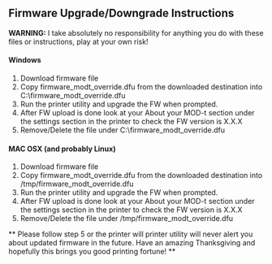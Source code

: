 Firmware Upgrade/Downgrade Instructions
---------------------------------------

**WARNING:** I take absolutely no responsibility for anything you do with these files or instructions, play at your own risk!

#### Windows

1.	Download firmware file
2.	Copy firmware_modt_override.dfu from the downloaded destination into C:\firmware_modt_override.dfu
3.	Run the printer utility and upgrade the FW when prompted.
4.	After FW upload is done look at your About your MOD-t section under the settings section in the printer to check the FW version is X.X.X
5.	Remove/Delete the file under C:\firmware_modt_override.dfu

#### MAC OSX (and probably Linux)

1.	Download firmware file
2.	Copy firmware_modt_override.dfu from the downloaded destination into /tmp/firmware_modt_override.dfu
3.	Run the printer utility and upgrade the FW when prompted.
4.	After FW upload is done look at your About your MOD-t section under the settings section in the printer to check the FW version is X.X.X
5.	Remove/Delete the file under /tmp/firmware_modt_override.dfu

\** Please follow step 5 or the printer will printer utility will never alert you about updated firmware in the future. Have an amazing Thanksgiving and hopefully this brings you good printing fortune! \*\*
